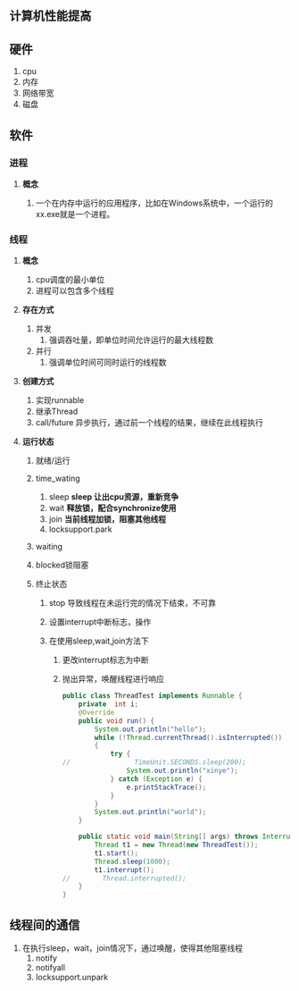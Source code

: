 ## 计算机性能提高

## 硬件

1. cpu
2. 内存
3. 网络带宽
4. 磁盘

## 软件

### 进程
1. **概念** 

   1. 一个在内存中运行的应用程序，比如在Windows系统中，一个运行的xx.exe就是一个进程。

### 线程

1. **概念**

   1. cpu调度的最小单位
   2. 进程可以包含多个线程

2. **存在方式**

   1. 并发
      1. 强调吞吐量，即单位时间允许运行的最大线程数
   2. 并行
      1. 强调单位时间可同时运行的线程数

3. **创建方式**

   1. 实现runnable
   2. 继承Thread
   3. call/future 异步执行，通过前一个线程的结果，继续在此线程执行

4. **运行状态**

   1. 就绪/运行

   2. time_wating

      1. sleep **sleep 让出cpu资源，重新竞争**
      2. wait **释放锁，配合synchronize使用**
      3. join **当前线程加锁，阻塞其他线程**
      4. locksupport.park

   3. waiting

   4. blocked锁阻塞

   5. 终止状态

      1. stop 导致线程在未运行完的情况下结束，不可靠

      2. 设置interrupt中断标志，操作

      3. 在使用sleep,wait,join方法下

         1. 更改interrupt标志为中断

         2. 抛出异常，唤醒线程进行响应

            ```java
            public class ThreadTest implements Runnable {
                private  int i;
                @Override
                public void run() {
                    System.out.println("hello");
                    while (!Thread.currentThread().isInterrupted())
                    {
                        try {
            //                TimeUnit.SECONDS.sleep(200);
                            System.out.println("xinye");
                        } catch (Exception e) {
                            e.printStackTrace();
                        }
                    }
                    System.out.println("world");
                }
            
                public static void main(String[] args) throws InterruptedException {
                    Thread t1 = new Thread(new ThreadTest());
                    t1.start();
                    Thread.sleep(1000);
                    t1.interrupt();
            //        Thread.interrupted();
                }
            }
            ```



## 线程间的通信

 1. 在执行sleep，wait，join情况下，通过唤醒，使得其他阻塞线程
    1. notify
    2. notifyall
	3. locksupport.unpark
